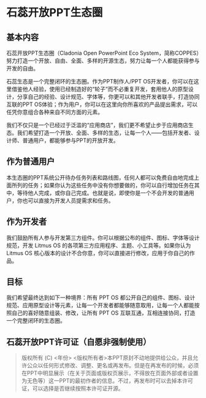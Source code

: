 # 石蕊开放PPT生态圈

## 基本内容
石蕊开放PPT生态圈（Cladonia Open PowerPoint Eco System，简称COPPES）努力打造一个开放、自由、全面、多样的开源生态，努力让每一个人都能获得参与开发的自由。

石蕊生态是一个完整闭环的生态圈。作为PPT制作人/PPT OS开发者，你可以在这里借鉴他人经验，使用已经制造好的“轮子”而不必重复开发，套用他人的原型设计，分享自己的经验、设计规范、字体等，你更可以和其他开发者联手，打造协同互联的PPT OS体验；作为用户，你可以在这里向你所喜欢的产品提出需求，可以任凭你意组合各种来自不同方面的元素。

我们不仅只是一个已经过于泛滥的“应用商店”，我们更不希望止步于应用商店生态。我们希望打造一个开放、全面、多样的生态，让每一个人——包括开发者、设计师、普通用户，都能够参与PPT的开放开发。

## 作为普通用户
本生态圈的PPT系统公开待办任务列表和路线图，任何人都可以免费自由地完成上面所列的任务；如果你认为这些任务中没有你想要做的，你可以自行增加任务在其中，等待他人完成，或你自己完成。也就是说，即使你是一个不会开发的普通用户，你也可以直接为开发人员提需求和任务。

## 作为开发者
我们鼓励所有人参与开发第三方组件。你可以根据公布的组件、图标、字体等设计规范，开发 Litmus OS 的各项第三方应用程序、主题、小工具等。如果你认为 Litmus OS 核心版本的设计不合你意，你可以直接进行修改，应用于你自己的作品。

## 目标
我们希望最终达到如下一种境界：所有 PPT OS 都公开自己的组件、图标、设计规范、应用原型设计等元素，让每一个开发者都能够随意取用，让每一个人都能按照自己的喜好随意组装、修改，让所有 PPT OS 互联互通，互相连接协同，打造一个完整闭环的生态圈。

## 石蕊开放PPT许可证（自愿非强制使用）

> 版权所有 (C) <年份> <版权所有者>本PPT原封不动地提供给公众，并且允许公众以任何形式修改、调整、更名或再发布。但是在再发布的时候，必须在PPT中明显展示（在关于页面或版权页展示，不得放在页面外部或者设置为无色等）这一PPT的最初作者的信息。不过，再发布时可以去掉本许可证，可以选择是否继续按照本许可证开源。
